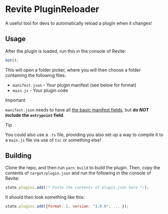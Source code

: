# Revite PluginReloader
A useful tool for devs to automatically reload a plugin when it changes!

## Usage
After the plugin is loaded, run this in the console of Revite:
```js
hot();
```

This will open a folder picker, where you will then choose a folder containing the following files:
- `manifest.json` - Your plugin manifest (see below for format)
- `main.js` - Your plugin code

> [!IMPORTANT]
> `manifest.json` needs to have all [the basic manifest fields][m], but **do *NOT* include the `entrypoint` field**.

> [!TIP]
> You could also use a `.ts` file, providing you also set up a way to compile it to a `main.js` file via use of `tsc` or something else!

## Building
Clone the repo, and then run `yarn build` to build the plugin. Then, copy the contents of `target/plugin.json` and run the following in the console of Revite:
```js
state.plugins.add(/* Paste the contents of plugin.json here */);
```
It should then look something like this:
```js
state.plugins.add({format: 1, version: "1.0.0", ... });
```

[m]: https://developers.revolt.chat/developers/legacy-plugin-api.html?search=#plugin-manifest